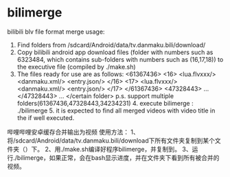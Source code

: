 # bilimerge
bilibili blv file format merge
usage:
  1. Find folders from /sdcard/Android/data/tv.danmaku.bili/download/
  2. Copy bilibili android app download files (folder with numbers such as 6323484, which contains sub-folders with numbers such as (16,17,18)) to the executive file (compiled by ./make.sh)
  3. The files ready for use are as follows:
      <certain folder>
        <bilimerge/>
        <61367436>
          <16>
            <lua.flvxxx/>
            <danmaku.xml/>
            <entry.json/>
          </16>
          <17>
            <lua.flvxxx/>
            <danmaku.xml/>
            <entry.json/>
          </17>
        </61367436>
        <47328443>
          ...
        </47328443>
        ...
      </certain folder>
      p.s. support multiple folders(61367436,47328443,34234231)
    4. execute bilimerge : ./bilimerge
    5. it is expected to find all merged videos with video title in the <certain folder> if well executed.
  
  哔哩哔哩安卓缓存合并输出为视频
  使用方法：
    1、将/sdcard/Android/data/tv.danmaku.bili/download下所有文件夹复制到某个文件夹（<certain folder>）下。
    2、用./make.sh编译好程序bilimerge，并复制到<certain folder>。
    3、运行./bilimerge，如果正常，会在bash显示进度，并在文件夹下看到所有被合并的视频。
